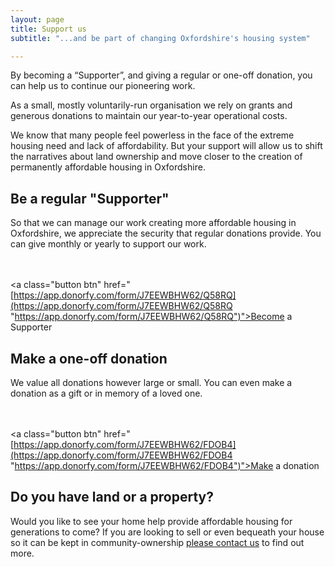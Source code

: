 ```yaml
---
layout: page
title: Support us
subtitle: "...and be part of changing Oxfordshire's housing system"

---
```

By becoming a “Supporter”, and giving a regular or one-off donation, you can help us to continue our pioneering work.

As a small, mostly voluntarily-run organisation we rely on grants and generous donations to maintain our year-to-year operational costs.

We know that many people feel powerless in the face of the extreme housing need and lack of affordability. But your support will allow us to shift the narratives about land ownership and move closer to the creation of permanently affordable housing in Oxfordshire.

## Be a regular "Supporter"

So that we can manage our work creating more affordable housing in Oxfordshire, we appreciate the security that regular donations provide. You can give monthly or yearly to support our work.

<br> <br> <a class="button btn" href="[https://app.donorfy.com/form/J7EEWBHW62/Q58RQ](https://app.donorfy.com/form/J7EEWBHW62/Q58RQ "https://app.donorfy.com/form/J7EEWBHW62/Q58RQ")">Become a Supporter</a>

## Make a one-off donation

We value all donations however large or small. You can even make a donation as a gift or in memory of a loved one.

<br> <br> <a class="button btn" href="[https://app.donorfy.com/form/J7EEWBHW62/FDOB4](https://app.donorfy.com/form/J7EEWBHW62/FDOB4 "https://app.donorfy.com/form/J7EEWBHW62/FDOB4")">Make a donation</a>

## Do you have land or a property?

Would you like to see your home help provide affordable housing for generations to come? If you are looking to sell or even bequeath your house so it can be kept in community-ownership [please contact us](https://www.oclt.org.uk/contact/) to find out more.
